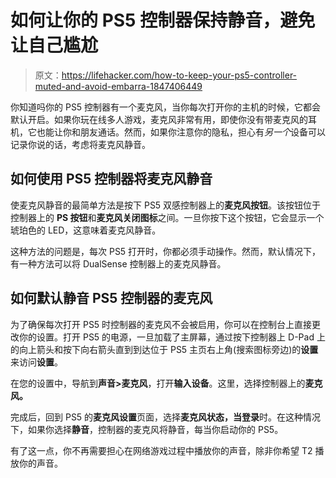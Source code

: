 # 如何让你的 PS5 控制器保持静音，避免让自己尴尬

> 原文：<https://lifehacker.com/how-to-keep-your-ps5-controller-muted-and-avoid-embarra-1847406449>

你知道吗你的 PS5 控制器有一个麦克风，当你每次打开你的主机的时候，它都会默认开启。如果你玩在线多人游戏，麦克风非常有用，即使你没有带麦克风的耳机，它也能让你和朋友通话。然而，如果你注意你的隐私，担心有*另一个*设备可以记录你说的话，考虑将麦克风静音。



## 如何使用 PS5 控制器将麦克风静音

使麦克风静音的最简单方法是按下 PS5 双感控制器上的**麦克风按钮**。该按钮位于控制器上的 **PS 按钮**和**麦克风关闭图标**之间。一旦你按下这个按钮，它会显示一个琥珀色的 LED，这意味着麦克风静音。

这种方法的问题是，每次 PS5 打开时，你都必须手动操作。然而，默认情况下，有一种方法可以将 DualSense 控制器上的麦克风静音。

## 如何默认静音 PS5 控制器的麦克风

为了确保每次打开 PS5 时控制器的麦克风不会被启用，你可以在控制台上直接更改你的设置。打开 PS5 的电源，一旦加载了主屏幕，通过按下控制器上 D-Pad 上的向上箭头和按下向右箭头直到到达位于 PS5 主页右上角(搜索图标旁边)的**设置**来访问**设置**。

在您的设置中，导航到**声音>麦克风**，打开**输入设备**。这里，选择控制器上的**麦克风。** 

完成后，回到 PS5 的**麦克风设置**页面，选择**麦克风状态，当登录**时。在这种情况下，如果你选择**静音**，控制器的麦克风将静音，每当你启动你的 PS5。

有了这一点，你不再需要担心在网络游戏过程中播放你的声音，除非你希望 T2 播放你的声音。